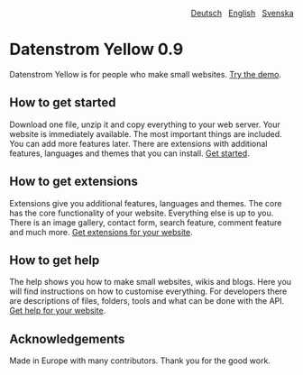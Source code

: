 <p align="right"><a href="README-de.md">Deutsch</a> &nbsp; <a href="README.md">English</a> &nbsp; <a href="README-sv.md">Svenska</a></p>

# Datenstrom Yellow 0.9

Datenstrom Yellow is for people who make small websites. [Try the demo](https://datenstrom.se/yellow/demo/).

## How to get started

Download one file, unzip it and copy everything to your web server. Your website is immediately available. The most important things are included. You can add more features later. There are extensions with additional features, languages and themes that you can install. [Get started](https://datenstrom.se/yellow/help/how-to-get-started).

## How to get extensions 

Extensions give you additional features, languages and themes. The core has the core functionality of your website. Everything else is up to you. There is an image gallery, contact form, search feature, comment feature and much more. [Get extensions for your website](https://datenstrom.se/yellow/extensions/).

## How to get help

The help shows you how to make small websites, wikis and blogs. Here you will find instructions on how to customise everything. For developers there are descriptions of files, folders, tools and what can be done with the API. [Get help for your website](https://datenstrom.se/yellow/help/).

## Acknowledgements

Made in Europe with many contributors. Thank you for the good work.
